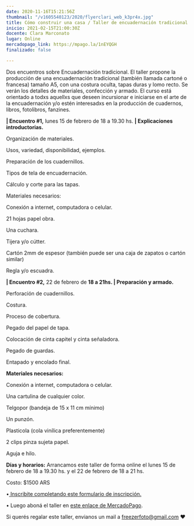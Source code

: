 ```yaml
---
date: 2020-11-16T15:21:56Z
thumbnail: "/v1605540123/2020/flyerclari_web_k3pr4x.jpg"
title: Cómo construir una casa / Taller de encuadernación tradicional
inicio: 2021-02-15T21:00:30Z
docente: Clara Marconato
lugar: Online
mercadopago_link: https://mpago.la/1nEYQGH
finalizado: false

---
```

Dos encuentros sobre Encuadernación tradicional. El taller propone la producción de una encuadernación tradicional (también llamada cartoné o francesa) tamaño A5, con una costura oculta, tapas duras y lomo recto. Se verán los detalles de materiales, confección y armado. El curso está orientado a todxs aquellxs que deseen incursionar e iniciarse en el arte de la encuadernación y/o estén interesadxs en la producción de cuadernos, libros, fotolibros, fanzines.

**| Encuentro #1,** lunes 15 de febrero de 18 a 19.30 hs. **| Explicaciones introductorias.** 

Organización de materiales.

Usos, variedad, disponibilidad, ejemplos.

Preparación de los cuadernillos.

Tipos de tela de encuadernación.

Cálculo y corte para las tapas.

Materiales necesarios:

Conexión a internet, computadora o celular.

21 hojas papel obra.

Una cuchara.

Tijera y/o cútter.

Cartón 2mm de espesor (también puede ser una caja de zapatos o cartón similar)

Regla y/o escuadra.

**| Encuentro #2,** 22 de febrero de **18 a 21hs. | Preparación y armado.** 

Perforación de cuadernillos.

Costura.

Proceso de cobertura.

Pegado del papel de tapa.

Colocación de cinta capitel y cinta señaladora.

Pegado de guardas.

Entapado y encolado final.

**Materiales necesarios:**

Conexión a internet, computadora o celular.

Una cartulina de cualquier color.

Telgopor (bandeja de 15 x 11 cm mínimo)

Un punzón.

Plasticola (cola vinílica preferentemente)

2 clips pinza sujeta papel.

Aguja e hilo.

**Días y horarios:** Arrancamos este taller de forma online el lunes 15 de febrero de 18 a 19.30 hs. y el 22 de febrero de 18 a 21 hs.

Costo: $1500 ARS

•[ Inscribite completando este formulario de inscripción.](https://docs.google.com/forms/d/1N3lxTdAPzZL4ucb30L5OMokHmTMPTnbLfTedxmg5ero/edit)

• Luego aboná el taller en [este enlace de MercadoPago](https://mpago.la/1nEYQGH).

Si querés regalar este taller, envianos un mail a freezerfoto@gmail.com ♥